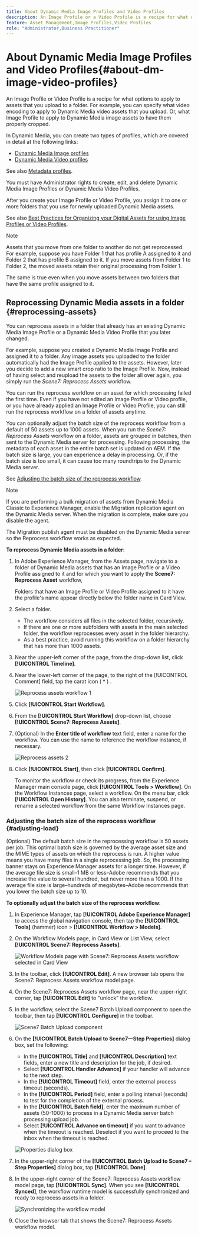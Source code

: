 ```yaml
---
title: About Dynamic Media Image Profiles and Video Profiles
description: An Image Profile or a Video Profile is a recipe for what options to apply to assets that you upload to a folder. For example, you can specify what video encoding to apply to Dynamic Media video assets that you upload. Or, what Image Profile to apply to Dynamic Media image assets to have them properly cropped.
feature: Asset Management,Image Profiles,Video Profiles
role: "Administrator,Business Practitioner"
---
```


# About Dynamic Media Image Profiles and Video Profiles{#about-dm-image-video-profiles}

An Image Profile or Video Profile is a recipe for what options to apply to assets that you upload to a folder. For example, you can specify what video encoding to apply to Dynamic Media video assets that you upload. Or, what Image Profile to apply to Dynamic Media image assets to have them properly cropped.

In Dynamic Media, you can create two types of profiles, which are covered in detail at the following links:

* [Dynamic Media Image profiles](/help/assets/dynamic-media/image-profiles.md)
* [Dynamic Media Video profiles](/help/assets/dynamic-media/video-profiles.md)

See also [Metadata profiles](/help/assets/metadata-profiles.md).

You must have Administrator rights to create, edit, and delete Dynamic Media Image Profiles or Dynamic Media Video Profiles.

After you create your Image Profile or Video Profile, you assign it to one or more folders that you use for newly uploaded Dynamic Media assets.

See also [Best Practices for Organizing your Digital Assets for using Image Profiles or Video Profiles](/help/assets/dynamic-media/best-practices-for-file-management.md).

>[!NOTE]
>
>Assets that you move from one folder to another do not get reprocessed. For example, suppose you have Folder 1 that has profile A assigned to it and Folder 2 that has profile B assigned to it. If you move assets from Folder 1 to Folder 2, the moved assets retain their original processing from Folder 1.
>
>The same is true even when you move assets between two folders that have the same profile assigned to it.

## Reprocessing Dynamic Media assets in a folder {#reprocessing-assets}

You can reprocess assets in a folder that already has an existing Dynamic Media Image Profile or a Dynamic Media Video Profile that you later changed. 

For example, suppose you created a Dynamic Media Image Profile and assigned it to a folder. Any image assets you uploaded to the folder automatically had the Image Profile applied to the assets. However, later you decide to add a new smart crop ratio to the Image Profile. Now, instead of having select and reupload the assets to the folder all over again, you simply run the *Scene7: Reprocess Assets* workflow. 

You can run the reprocess workflow on an asset for which processing failed the first time. Even if you have not edited an Image Profile or Video profile, or you have already applied an Image Profile or Video Profile, you can still run the reprocess workflow on a folder of assets anytime.

You can optionally adjust the batch size of the reprocess workflow from a default of 50 assets up to 1000 assets. When you run the _Scene7: Reprocess Assets_ workflow on a folder, assets are grouped in batches, then sent to the Dynamic Media server for processing. Following processing, the metadata of each asset in the entire batch set is updated on AEM. If the batch size is large, you can experience a delay in processing. Or, if the batch size is too small, it can cause too many roundtrips to the Dynamic Media server.

See [Adjusting the batch size of the reprocess workflow](#adjusting-load).

>[!NOTE]
>
>If you are performing a bulk migration of assets from Dynamic Media Classic to Experience Manager, enable the Migration replication agent on the Dynamic Media server. When the migration is complete, make sure you disable the agent.
>
>The Migration publish agent must be disabled on the Dynamic Media server so the Reprocess workflow works as expected.

<!-- LEAVE IN PLACE, MAY BE USED IN THE FUTURE

Batch size is the number of assets that are amalgamated into a single IPS (Dynamic Media’s Image Production System) job. When you run the Scene7: Reprocess Assets workflow, the job is triggered on IPS. The number of IPS jobs that are triggered is based on the total number of assets in the folder, divided by the batch size. For example, suppose you had a folder with 150 assets and a batch size of 50. In this case, three IPS jobs are triggered. The assets are updated when the entire batch size (50 in our example) is processed in IPS. The job then moves onto the next IPS job and so on until complete. If you increase the batch size, you may notice a longer delay with assets getting updated. 

-->

**To reprocess Dynamic Media assets in a folder**:
1. In Adobe Experience Manager, from the Assets page, navigate to a folder of Dynamic Media assets that has an Image Profile or a Video Profile assigned to it and for which you want to apply the **Scene7: Reprocess Asset** workflow,

    Folders that have an Image Profile or Video Profile assigned to it have the profile's name appear directly below the folder name in Card View. 

1. Select a folder.

    * The workflow considers all files in the selected folder, recursively.
    * If there are one or more subfolders with assets in the main selected folder, the workflow reprocesses every asset in the folder hierarchy.
    * As a best practice, avoid running this workflow on a folder hierarchy that has more than 1000 assets.

1. Near the upper-left corner of the page, from the drop-down list, click **[!UICONTROL Timeline]**.
1. Near the lower-left corner of the page, to the right of the [!UICONTROL Comment] field, tap the carat icon  ( **^** ) .

    ![Reprocess assets workflow 1](/help/assets/dynamic-media/assets/reprocess-assets1.png)

1. Click **[!UICONTROL Start Workflow]**.
1. From the **[!UICONTROL Start Workflow]** drop-down list, choose **[!UICONTROL Scene7: Reprocess Assets]**.
1. (Optional) In the **Enter title of workflow** text field, enter a name for the workflow. You can use the name to reference the workflow instance, if necessary.

    ![Reprocess assets 2](/help/assets/dynamic-media/assets/reprocess-assets2.png)

1. Click **[!UICONTROL Start]**, then click **[!UICONTROL Confirm]**.

    To monitor the workflow or check its progress, from the Experience Manager main console page, click **[!UICONTROL Tools > Workflow]**. On the Workflow Instances page, select a workflow. On the menu bar, click **[!UICONTROL Open History]**. You can also terminate, suspend, or rename a selected workflow from the same Workflow Instances page.

### Adjusting the batch size of the reprocess workflow {#adjusting-load}

(Optional) The default batch size in the reprocessing workflow is 50 assets per job. This optimal batch size is governed by the average asset size and the MIME types of assets on which the reprocess is run. A higher value means you have many files in a single reprocessing job. So, the processing banner stays on Experience Manager assets for a longer time. However, if the average file size is small&ndash;1 MB or less&ndash;Adobe recommends that you increase the value to several hundred, but never more than a 1000. If the average file size is large&ndash;hundreds of megabytes&ndash;Adobe recommends that you lower the batch size up to 10.

**To optionally adjust the batch size of the reprocess workflow**:

1. In Experience Manager, tap **[!UICONTROL Adobe Experience Manager]** to access the global navigation console, then tap the **[!UICONTROL Tools]** (hammer) icon > **[!UICONTROL Workflow > Models]**.
1. On the Workflow Models page, in Card View or List View, select **[!UICONTROL Scene7: Reprocess Assets]**.

    ![Workflow Models page with Scene7: Reprocess Assets workflow selected in Card View](/help/assets/dynamic-media/assets/reprocess-assets7.png)

1. In the toolbar, click **[!UICONTROL Edit]**. A new browser tab opens the Scene7: Reprocess Assets workflow model page.
1. On the Scene7: Reprocess Assets workflow page, near the upper-right corner, tap **[!UICONTROL Edit]** to "unlock" the workflow.
1. In the workflow, select the Scene7 Batch Upload component to open the toolbar, then tap **[!UICONTROL Configure]** in the toolbar.

    ![Scene7 Batch Upload component](/help/assets/dynamic-media/assets/reprocess-assets8.png)

1. On the **[!UICONTROL Batch Upload to Scene7&mdash;Step Properties]** dialog box, set the following:
    * In the **[!UICONTROL Title]** and **[!UICONTROL Description]** text fields, enter a new title and description for the job, if desired.
    * Select **[!UICONTROL Handler Advance]** if your handler will advance to the next step.
    * In the **[!UICONTROL Timeout]** field, enter the external process timeout (seconds).
    * In the **[!UICONTROL Period]** field, enter a polling interval (seconds) to test for the completion of the external process. 
    * In the **[!UICONTROL Batch field]**, enter the maximum number of assets (50-1000) to process in a Dynamic Media server batch processing upload job.
    * Select **[!UICONTROL Advance on timeout]** if you want to advance when the timeout is reached. Deselect if you want to proceed to the inbox when the timeout is reached. 

    ![Properties dialog box](/help/assets/dynamic-media/assets/reprocess-assets3.png)

1. In the upper-right corner of the **[!UICONTROL Batch Upload to Scene7 &ndash; Step Properties]** dialog box, tap **[!UICONTROL Done]**. 

1. In the upper-right corner of the Scene7: Reprocess Assets workflow model page, tap **[!UICONTROL Sync]**. When you see **[!UICONTROL Synced]**, the workflow runtime model is successfully synchronized and ready to reprocess assets in a folder.

    ![Synchronizing the workflow model](/help/assets/dynamic-media/assets/reprocess-assets1.png)

1. Close the browser tab that shows the Scene7: Reprocess Assets workflow model.
 
<!-- MAY BE NEEDED IN THE FUTURE

1. Return to the browser tab that has the open Workflow Models page, then press **Esc** to exit the selection.
1. In the upper-left corner of the page, tap **[!UICONTROL Adobe Experience Manager]** to access the global navigation console, then tap the **[!UICONTROL Tools]** (hammer) icon > **[!UICONTROL General > CRXDE Lite]**.
1. In the folder tree on the left side of the CRXDE Lite page, navigate to the following location:

   `/conf/global/settings/workflow/models/scene7_reprocess_assets/jcr:content/flow/reprocess/metaData`

   ![CRXDE Lite](/help/security/assets/workflow-models9.png)

1. On the right side of the CRXDE Lite page, in the lower portion, enter the following name, type, and value in its respective field:
    * **[!UICONTROL Name]**: `reprocess-batch-size`
    * **[!UICONTROL Type]**: `Long`
    * **[!UICONTROL Value]**: enter a default value (50-1000) for the batch size
1. In the lower-right corner, tap **[!UICONTROL Add]**. The new property appears as the following:

    ![Saving the new property](/help/security/assets/workflow-models10.png)

1. On the menu bar of the CRXDE Lite page, tap **[!UICONTROL Save All]**.
1. In the upper-left corner of the page, tap **[!UICONTROL CRXDE Lite]** to return to the main Experience Manager console
1. Repeat steps 1-7 to re-synchronize the new batch size to the Scene7: Reprocess Assets workflow model.

-->
